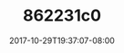 ---
title: 862231c0
date: 2017-10-29T19:37:07-08:00
draft: false
location: Olympic Peninsula, WA
img_url: https://d17enza3bfujl8.cloudfront.net/862231c0.jpg
original_fn: ""
tags:
- Olympic Peninsula, WA
- on-the-road

---